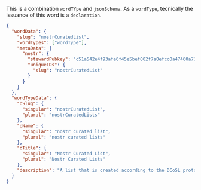 This is a combination `wordTYpe` and `jsonSchema`. As a `wordType`, tecnically the issuance of this word is a `declaration`.

```json
{
  "wordData": {
    "slug": "nostrCuratedList",
    "wordTypes": ["wordType"],
    "metaData": {
      "nostr": {
        "stewardPubkey": "c51a542e4f93afe6f45e5bef002f7a0efcc0a47460a736654c0bee5402c482fa",
        "uniqueIDs": {
          "slug": "nostrCuratedList"
        }
      }
    }
  },
  "wordTypeData": {
    "oSlug": {
      "singular": "nostrCuratedList",
      "plural": "nostrCuratedLists"
    },
    "oName": {
      "singular": "nostr curated list",
      "plural": "nostr curated lists"
    },
    "oTitle": {
      "singular": "Nostr Curated List",
      "plural": "Nostr Curated Lists"
    },
    "description": "A list that is created according to the DCoSL protocol."
  }
}
```
